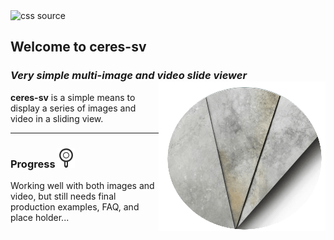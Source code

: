 <div>
  <img src="https://ceresbakalite.github.io/ceres-sv/repos/stylesheets/ceres-sv.svg" width="1" height="1" alt="css source">

## Welcome to ceres-sv

### *Very simple multi-image and video slide viewer*<div id="logo-container"><img id="logo-default" title="No readable content. Just a page logo" class="img-logo" align="right" src="/images/CSV-02/Logo01.png"></div>

**ceres-sv** is a simple means to display a series of images and video in a sliding view.  

<!-- <iframe class="frame-container" title="document place holder" src="https://ceresbakalite.github.io/ceres-sv/repos/markdown/csvTest01.html"></iframe> -->

***

### Progress <img class="img-pointer" src="/images/CSVPeriscope.png">

Working well with both images and video, but still needs final production examples, FAQ, and place holder...

<br>

[read more]: https://github.com/jbtule
[@jbtule]: https://gist.github.com/jbtule/4336842
[@ceresbakalite]: https://github.com/ceresbakalite

</div>
